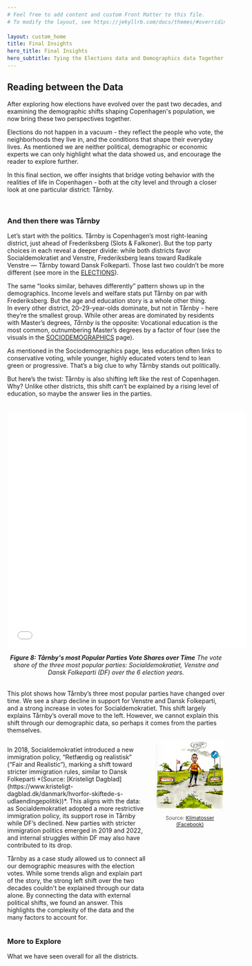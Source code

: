 ```yaml
---
# Feel free to add content and custom Front Matter to this file.
# To modify the layout, see https://jekyllrb.com/docs/themes/#overriding-theme-defaults

layout: custom_home
title: Final Insights 
hero_title: Final Insights
hero_subtitle: Tying the Elections data and Demographics data Together.
---
```


## <a id="finalinsights"></a>Reading between the Data



After exploring how elections have evolved over the past two decades, and examining the demographic shifts shaping Copenhagen's population, we now bring these two perspectives together.

Elections do not happen in a vacuum - they reflect the people who vote, the neighborhoods they live in, and the conditions that shape their everyday lives. As mentioned we are neither political, demographic or economic experts we can only highlight what the data showed us, and encourage the reader to explore further.

In this final section, we offer insights that bridge voting behavior with the realities of life in Copenhagen - both at the city level and through a closer look at one particular district: Tårnby.

<br>

### And then there was Tårnby 
Let’s start with the politics. Tårnby is Copenhagen’s most right-leaning district, just ahead of Frederiksberg (Slots & Falkoner). But the top party choices in each reveal a deeper divide: while both districts favor Socialdemokratiet and Venstre, Frederiksberg leans toward Radikale Venstre — Tårnby toward Dansk Folkeparti. Those last two couldn’t be more different (see more in the [ELECTIONS](../elections#elections)).

The same “looks similar, behaves differently” pattern shows up in the demographics. Income levels and welfare stats put Tårnby on par with Frederiksberg. But the age and education story is a whole other thing.  
In every other district, 20–29-year-olds dominate, but not in Tårnby - here they’re the smallest group. While other areas are dominated by residents with Master’s degrees, *Tårnby* is the opposite: Vocational education is the most common, outnumbering Master’s degrees by a factor of four (see the visuals in the [SOCIODEMOGRAPHICS](../demographics#Sociodemographics) page). 

As mentioned in the Sociodemographics page, less education often links to conservative voting, while younger, highly educated voters tend to lean green or progressive. That’s a big clue to why Tårnby stands out politically.

But here’s the twist: Tårnby is also shifting left like the rest of Copenhagen. Why?
Unlike other districts, this shift can’t be explained by a rising level of education, so maybe the answer lies in the parties.

<figure style="text-align: center; margin: 2rem auto; max-width: 900px;">
        <iframe src="assets/taarnby_votes.html" 
                title="Line plot of Tårnby's most Popular Parties Vote Shares over Time"
                style="display: block; margin: auto; border: none; width: 110%; max-width: 920px;" 
                height="550">
        </iframe>
        <figcaption style="margin-top: 0.75rem; font-style: italic;">
        <strong>Figure 8: Tårnby's most Popular Parties Vote Shares over Time</strong> The vote share of the three most popular parties: Socialdemokratiet, Venstre and Dansk Folkeparti (DF) over the 6 election years.
        </figcaption>
</figure>


This plot shows how Tårnby’s three most popular parties have changed over time. We see a sharp decline in support for Venstre and Dansk Folkeparti, and a strong increase in votes for Socialdemokratiet. This shift largely explains Tårnby’s overall move to the left. However, we cannot explain this shift through our demographic data, so perhaps it comes from the parties themselves.




<div style="display: flex; align-items: flex-start; gap: 20px; margin-top: 1em;">
  <!-- Text section -->
  <div style="flex: 2;">
    <p>
        In 2018, Socialdemokratiet introduced a new immigration policy, “Retfærdig og realistisk” (“Fair and Realistic”), marking a shift toward stricter immigration rules, similar to Dansk Folkeparti *(Source: [Kristeligt Dagblad](https://www.kristeligt-dagblad.dk/danmark/hvorfor-skiftede-s-udlaendingepolitik))*. This aligns with the data: as Socialdemokratiet adopted a more restrictive immigration policy, its support rose in Tårnby while DF’s declined. New parties with stricter immigration politics emerged in 2019 and 2022, and internal struggles within DF may also have contributed to its drop. 
    </p>
    <p>
        Tårnby as a case study allowed us to connect all our demographic measures with the election votes. While some trends align and explain part of the story, the strong left shift over the two decades couldn't be explained through our data alone. By connecting the data with external political shifts, we found an answer. This highlights the complexity of the data and the many factors to account for.
    </p>
  </div>

  <!-- Image section -->
  <div style="flex: 1; max-width: 400px;">
    <img src="assets/mette_skillevej.png" 
         alt="Climate Nuts" 
         style="width: 100%; height: auto; border-radius: 5px;" />
    <p style="font-size: 0.85em; color: #555; text-align: center; margin-top: 0.5em;">
      Source: 
      <a href="https://politiken.dk/debat/debatindlaeg/art10131134/Studerende-p%C3%A5-boligjagt-K%C3%B8benhavns-boliger-er-ikke-indrettet-til-andre-end-heteroseksuelle-par?fbclid=IwZXh0bgNhZW0CMTEAAR6mfl1ac8nlcLkIs41zCQZ922GJ4setktILrrbolSSqbBe_tLsz0kzpE7qDwA_aem_xNPPloe2-ivY0ule-0JZTw" 
         target="_blank" 
         rel="noopener noreferrer">
         Klimatosser (Facebook)
      </a>
    </p>
  </div>

</div>




### More to Explore

What we have seen overall for all the districts.


